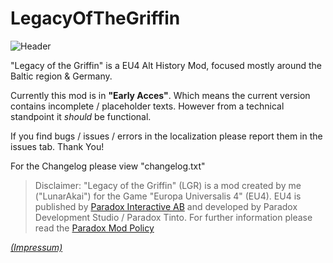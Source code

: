 # LegacyOfTheGriffin

![Header](https://pbs.twimg.com/profile_banners/1478830524747722753/1641416057/1500x500)

"Legacy of the Griffin" is a EU4 Alt History Mod, focused mostly around the Baltic region & Germany.

Currently this mod is in **"Early Acces"**. Which means the current version contains incomplete / placeholder
texts. However from a technical standpoint it _should_ be functional.

If you find bugs / issues / errors in the localization please report them in the issues tab.
Thank You!

For the Changelog please view "changelog.txt"


>Disclaimer: "Legacy of the Griffin" (LGR) is a mod created by me ("LunarAkai") for the Game "Europa Universalis 4" (EU4). EU4 is published by <a href="https://www.paradoxinteractive.com">Paradox Interactive AB</a> and developed by Paradox Development Studio / Paradox Tinto.
For further information please read the <a href="https://www.paradoxplaza.com/mod-static-info-ca.html">Paradox Mod Policy

_[(Impressum)](https://lunarakai.de/pages/impressum.html)_ 